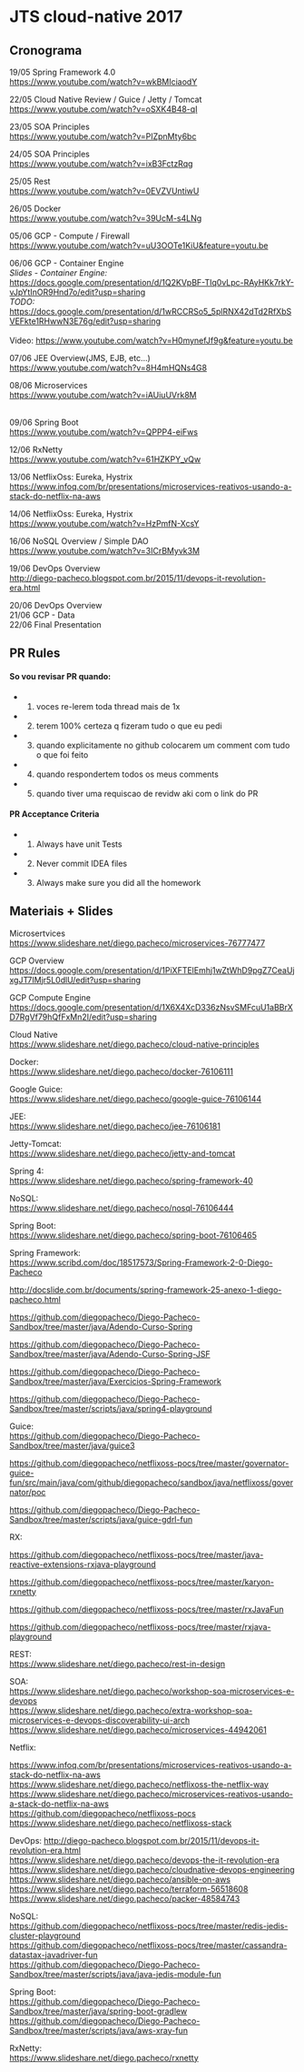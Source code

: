 # JTS cloud-native 2017

## Cronograma

19/05    Spring Framework 4.0  <BR>
https://www.youtube.com/watch?v=wkBMIciaodY  <BR>

22/05    Cloud Native Review / Guice / Jetty / Tomcat  <BR>
https://www.youtube.com/watch?v=oSXK4B48-qI  <BR>

23/05    SOA Principles  <BR>
https://www.youtube.com/watch?v=PIZpnMty6bc <BR>

24/05    SOA Principles <BR>
https://www.youtube.com/watch?v=ixB3FctzRqg

25/05    Rest <BR> 
https://www.youtube.com/watch?v=0EVZVUntiwU <BR> 

26/05    Docker <BR> 
https://www.youtube.com/watch?v=39UcM-s4LNg <BR>

05/06    GCP - Compute / Firewall <BR>
https://www.youtube.com/watch?v=uU3OOTe1KiU&feature=youtu.be <BR>

06/06    GCP - Container Engine <BR>
*Slides - Container Engine:* https://docs.google.com/presentation/d/1Q2KVpBF-TIq0vLpc-RAyHKk7rkY-vJpYtInOR9Hnd7o/edit?usp=sharing  <BR>
*TODO:* https://docs.google.com/presentation/d/1wRCCRSo5_5plRNX42dTd2RfXbSVEFkte1RHwwN3E76g/edit?usp=sharing  <BR>
 <BR>
 Video: https://www.youtube.com/watch?v=H0mynefJf9g&feature=youtu.be<BR>

07/06    JEE Overview(JMS, EJB, etc...) <BR>
https://www.youtube.com/watch?v=8H4mHQNs4G8  <BR>

08/06    Microservices <BR>
https://www.youtube.com/watch?v=iAUiuUVrk8M <BR>
<BR>

09/06    Spring Boot <BR>
https://www.youtube.com/watch?v=QPPP4-eiFws
<BR>

12/06    RxNetty <BR>
https://www.youtube.com/watch?v=61HZKPY_vQw <BR>

13/06    NetflixOss: Eureka, Hystrix <BR>
https://www.infoq.com/br/presentations/microservices-reativos-usando-a-stack-do-netflix-na-aws <BR>

14/06    NetflixOss: Eureka, Hystrix <BR>
https://www.youtube.com/watch?v=HzPmfN-XcsY

16/06    NoSQL Overview / Simple DAO <BR>
https://www.youtube.com/watch?v=3ICrBMyvk3M <BR>

19/06    DevOps Overview <BR>
http://diego-pacheco.blogspot.com.br/2015/11/devops-it-revolution-era.html <BR>

20/06    DevOps Overview <BR>
21/06    GCP - Data <BR>
22/06    Final Presentation <BR>

## PR Rules

#### So vou revisar PR quando:

* 1. voces re-lerem toda thread mais de 1x
* 2. terem 100% certeza q fizeram tudo o que eu pedi
* 3. quando explicitamente no github colocarem um comment com tudo o que foi feito
* 4. quando respondertem todos os meus comments
* 5. quando tiver uma requiscao de revidw aki com o link do PR

#### PR Acceptance Criteria

* 1. Always have unit Tests
* 2. Never commit IDEA files
* 3. Always make sure you did all the homework


## Materiais + Slides

Microsertvices <BR>
https://www.slideshare.net/diego.pacheco/microservices-76777477 <BR>

GCP Overview  <BR>
https://docs.google.com/presentation/d/1PiXFTElEmhj1wZtWhD9pgZ7CeaUjxgJT7IMjr5L0dlU/edit?usp=sharing

GCP Compute Engine  <BR>
https://docs.google.com/presentation/d/1X6X4XcD336zNsvSMFcuU1aBBrXD7RgVf79hQfFxMn2I/edit?usp=sharing

Cloud Native <BR>
https://www.slideshare.net/diego.pacheco/cloud-native-principles <BR>

Docker: <BR>
https://www.slideshare.net/diego.pacheco/docker-76106111 <BR>

Google Guice: <BR>
https://www.slideshare.net/diego.pacheco/google-guice-76106144 <BR>
 
JEE: <BR>
https://www.slideshare.net/diego.pacheco/jee-76106181 <BR>

Jetty-Tomcat: <BR>
https://www.slideshare.net/diego.pacheco/jetty-and-tomcat <BR>

Spring 4: <BR>
https://www.slideshare.net/diego.pacheco/spring-framework-40 <BR>
 
NoSQL: <BR>
https://www.slideshare.net/diego.pacheco/nosql-76106444 <BR>

Spring Boot: <BR>
https://www.slideshare.net/diego.pacheco/spring-boot-76106465 <BR>

Spring Framework: <BR>
https://www.scribd.com/doc/18517573/Spring-Framework-2-0-Diego-Pacheco <BR>

http://docslide.com.br/documents/spring-framework-25-anexo-1-diego-pacheco.html <BR>

https://github.com/diegopacheco/Diego-Pacheco-Sandbox/tree/master/java/Adendo-Curso-Spring <BR>

https://github.com/diegopacheco/Diego-Pacheco-Sandbox/tree/master/java/Adendo-Curso-Spring-JSF <BR>

https://github.com/diegopacheco/Diego-Pacheco-Sandbox/tree/master/java/Exercicios-Spring-Framework <BR>

https://github.com/diegopacheco/Diego-Pacheco-Sandbox/tree/master/scripts/java/spring4-playground

Guice: <BR>
https://github.com/diegopacheco/Diego-Pacheco-Sandbox/tree/master/java/guice3 <BR>

https://github.com/diegopacheco/netflixoss-pocs/tree/master/governator-guice-fun/src/main/java/com/github/diegopacheco/sandbox/java/netflixoss/governator/poc <BR>

https://github.com/diegopacheco/Diego-Pacheco-Sandbox/tree/master/scripts/java/guice-gdrl-fun <BR>

RX: <BR>

https://github.com/diegopacheco/netflixoss-pocs/tree/master/java-reactive-extensions-rxjava-playground <BR>

https://github.com/diegopacheco/netflixoss-pocs/tree/master/karyon-rxnetty <BR>

https://github.com/diegopacheco/netflixoss-pocs/tree/master/rxJavaFun <BR>

https://github.com/diegopacheco/netflixoss-pocs/tree/master/rxjava-playground <BR>

REST: <BR>
https://www.slideshare.net/diego.pacheco/rest-in-design <BR>

SOA: <BR>
https://www.slideshare.net/diego.pacheco/workshop-soa-microservices-e-devops <BR>
https://www.slideshare.net/diego.pacheco/extra-workshop-soa-microservices-e-devops-discoverability-ui-arch <BR>
https://www.slideshare.net/diego.pacheco/microservices-44942061 <BR>

Netflix: <BR>

https://www.infoq.com/br/presentations/microservices-reativos-usando-a-stack-do-netflix-na-aws <BR>
https://www.slideshare.net/diego.pacheco/netflixoss-the-netflix-way <BR>
https://www.slideshare.net/diego.pacheco/microservices-reativos-usando-a-stack-do-netflix-na-aws <BR>
https://github.com/diegopacheco/netflixoss-pocs <BR>
https://www.slideshare.net/diego.pacheco/netflixoss-stack <BR>

DevOps:
http://diego-pacheco.blogspot.com.br/2015/11/devops-it-revolution-era.html <BR>
https://www.slideshare.net/diego.pacheco/devops-the-it-revolution-era <BR>
https://www.slideshare.net/diego.pacheco/cloudnative-devops-engineering <BR>
https://www.slideshare.net/diego.pacheco/ansible-on-aws <BR>
https://www.slideshare.net/diego.pacheco/terraform-56518608 <BR>
https://www.slideshare.net/diego.pacheco/packer-48584743 <BR>

NoSQL: <BR>
https://github.com/diegopacheco/netflixoss-pocs/tree/master/redis-jedis-cluster-playground <BR>
https://github.com/diegopacheco/netflixoss-pocs/tree/master/cassandra-datastax-javadriver-fun <BR>
https://github.com/diegopacheco/Diego-Pacheco-Sandbox/tree/master/scripts/java/java-jedis-module-fun <BR>

Spring Boot: <BR>
https://github.com/diegopacheco/Diego-Pacheco-Sandbox/tree/master/java/spring-boot-gradlew <BR>
https://github.com/diegopacheco/Diego-Pacheco-Sandbox/tree/master/scripts/java/aws-xray-fun <BR>

RxNetty: <BR>
https://www.slideshare.net/diego.pacheco/rxnetty <BR>

